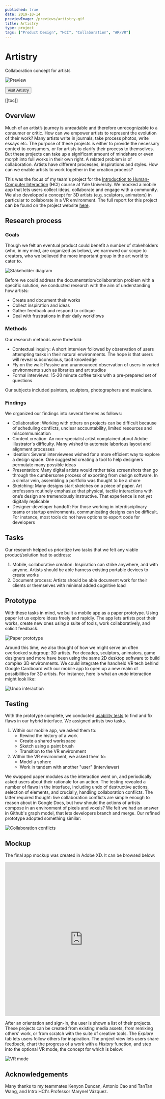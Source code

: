 ```yaml
---
published: true
date: 2019-10-14
previewImage: /previews/artistry.gif
title: Artistry
type: project
tags: ["Product Design", "HCI", "Collaboration", "AR/VR"]
---
```


# Artistry

Collaboration concept for artists

![Preview](./assets/productImage.png)

<Button href="https://sarimabbas.github.io/cs429-artistry/" external="true">Visit Artistry</Button>

[[toc]]

## Overview

Much of an artist’s journey is unreadable and therefore unrecognizable to a consumer or critic. How can we empower artists to represent the evolution of their work? Many artists write in journals, take process photos, write essays etc. The purpose of these projects is either to provide the necessary context to consumers, or for artists to clarify their process to themselves. But these projects can take up a significant amount of mindshare or even morph into full works in their own right. A related problem is of collaboration. Artists have different processes, inspirations and styles. How can we enable artists to work together in the creation process?

This was the focus of my team's project for the [Introduction to Human-Computer Interaction](https://cpsc429-hci.gitlab.io/s19/) (HCI) course at Yale University. We mocked a mobile app that lets users collect ideas, collaborate and engage with a community. We also developed a concept for 3D artists (e.g. sculptors, animators) in particular to collaborate in a VR environment. The full report for this project can be found on the project website [here](https://sarimabbas.github.io/cs429-artistry/).

## Research process

### Goals

Though we felt an eventual product could benefit a number of stakeholders (who, in my mind, are organized as below), we narrowed our scope to creators, who we believed the more important group in the art world to cater to.

![Stakeholder diagram](./assets/stakeholder.png)

Before we could address the documentation/collaboration problem with a specific solution, we conducted research with the aim of understanding how artists:

- Create and document their works
- Collect inspiration and ideas
- Gather feedback and respond to critique
- Deal with frustrations in their daily workflows

### Methods

Our research methods were threefold:

- Contextual inquiry: A short interview followed by observation of users attempting tasks in their natural environments. The hope is that users will reveal subconscious, tacit knowledge
- Fly on the wall: Passive and unannounced observation of users in varied environments such as libraries and art studios
- Formal interviews: 15-20 minute coffee talks with a pre-prepared set of questions

Our subjects included painters, sculptors, photographers and musicians.

### Findings

We organized our findings into several themes as follows:

- Collaboration: Working with others on projects can be difficult because of scheduling conflicts, unclear accountability, limited resources and miscommunication
- Content creation: An non-specialist artist complained about Adobe Illustrator's difficulty. Many wished to automate laborious layout and alignment processes
- Ideation: Several interviewees wished for a more efficient way to explore a design space. One suggested creating a tool to help designers permutate many possible ideas
- Presentation: Many digital artists would rather take screenshots than go through the cumbersome process of exporting from design software. In a similar vein, assembling a portfolio was thought to be a chore
- Sketching: Many designs start sketches on a piece of paper. Art professors routinely emphasize that physical, tactile interactions with one’s design are tremendously instructive. That experience is not yet digitally replicable
- Designer-developer handoff: For those working in interdisciplinary teams or startup environments, communicating designs can be difficult. For instance, most tools do not have options to export code for developers

## Tasks

Our research helped us prioritize two tasks that we felt any viable product/solution had to address:

1. Mobile, collaborative creation: Inspiration can strike anywhere, and with anyone. Artists should be able harness existing portable devices to create works
2. Document process: Artists should be able document work for their clients or themselves with minimal added cognitive load

## Prototype

With these tasks in mind, we built a mobile app as a paper prototype. Using paper let us explore ideas freely and rapidly. The app lets artists post their works, create new ones using a suite of tools, work collaboratively, and solicit feedback.

![Paper prototype](./assets/paperPrototype.jpg)

Around this time, we also thought of how we might serve an often overlooked subgroup: 3D artists. For decades, sculptors, animators, game designers and more have been using the same 2D desktop software to build complex 3D environments. We could integrate the handheld VR tech behind Google Cardboard with our mobile app to open up a new realm of possibilities for 3D artists. For instance, here is what an _undo_ interaction might look like:

![Undo interaction](./assets/undo.gif)

## Testing

With the prototype complete, we conducted [usability tests](https://www.nngroup.com/courses/usability-testing/?lm=usability-101-introduction-to-usability&pt=article) to find and fix flaws in our hybrid interface. We assigned artists two tasks.

1. Within our mobile app, we asked them to:
   - Rewind the history of a work
   - Create a shared workspace
   - Sketch using a paint brush
   - Transition to the VR environment
2. Within the VR environment, we asked them to:
   - Model a sphere
   - Work in tandem with another "user" (interviewer)

We swapped paper modules as the interaction went on, and periodically asked users about their rationale for an action. The testing revealed a number of flaws in the interface, including undo of destructive actions, selection of elements, and crucially, handling collaboration conflicts. The latter required thought: live collaboration conflicts are simple enough to reason about in Google Docs, but how should the actions of artists compose in an environment of pixels and voxels? We felt we had an answer in Github's graph model, that lets developers branch and merge. Our refined prototype adopted something similar:

![Collaboration conflicts](./assets/conflicts.gif)

## Mockup

The final app mockup was created in Adobe XD. It can be browsed below:

<iframe width="100%" height="500px" src="https://xd.adobe.com/embed/a2e870a5-adc9-4627-49d2-d0e091cff9b1-d4d9/" frameborder="0" allowfullscreen></iframe>

After an orientation and sign-in, the user is shown a list of their projects. These projects can be created from existing media assets, from remixing others' work, or from scratch with the suite of creative tools. The _Explore_ tab lets users follow others for inspiration. The project view lets users share feedback, chart the progress of a work with a _History_ function, and step into the optional VR mode, the concept for which is below:

![VR mode](./assets/vr.png)

## Acknowledgements

Many thanks to my teammates Kenyon Duncan, Antonio Cao and TanTan Wang, and Intro HCI's Professor Marynel Vázquez.
